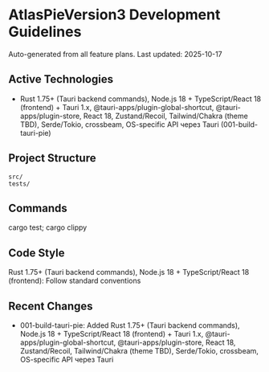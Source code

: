 ﻿# AtlasPieVersion3 Development Guidelines

Auto-generated from all feature plans. Last updated: 2025-10-17

## Active Technologies
- Rust 1.75+ (Tauri backend commands), Node.js 18 + TypeScript/React 18 (frontend) + Tauri 1.x, @tauri-apps/plugin-global-shortcut, @tauri-apps/plugin-store, React 18, Zustand/Recoil, Tailwind/Chakra (theme TBD), Serde/Tokio, crossbeam, OS-specific API через Tauri (001-build-tauri-pie)

## Project Structure
```
src/
tests/
```

## Commands
cargo test; cargo clippy

## Code Style
Rust 1.75+ (Tauri backend commands), Node.js 18 + TypeScript/React 18 (frontend): Follow standard conventions

## Recent Changes
- 001-build-tauri-pie: Added Rust 1.75+ (Tauri backend commands), Node.js 18 + TypeScript/React 18 (frontend) + Tauri 1.x, @tauri-apps/plugin-global-shortcut, @tauri-apps/plugin-store, React 18, Zustand/Recoil, Tailwind/Chakra (theme TBD), Serde/Tokio, crossbeam, OS-specific API через Tauri

<!-- MANUAL ADDITIONS START -->
<!-- MANUAL ADDITIONS END -->
